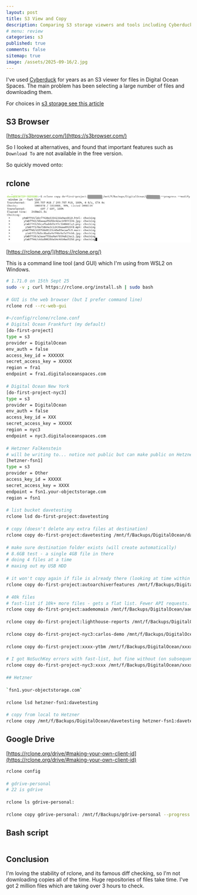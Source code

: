 ```yaml
---
layout: post
title: S3 View and Copy
description: Comparing S3 storage viewers and tools including Cyberduck, S3 Browser, and rclone for managing large file collections 
# menu: review
categories: s3 
published: true 
comments: false     
sitemap: true
image: /assets/2025-09-16/2.jpg
---
```


<!-- [![alt text](/assets/2025-08-30/6.jpg "Volcano")](/assets/2025-08-30/6.jpg) -->

I've used [Cyberduck](https://cyberduck.io/) for years as an S3 viewer for files in Digital Ocean Spaces. The main problem has been selecting a large number of files and downloading them.

For choices in [s3 storage see this article](/2025/09/08/s3-storage-non-us-based)

## S3 Browser

[https://s3browser.com/](https://s3browser.com/)

So I looked at alternatives, and found that important features such as `Download To` are not available in the free version.

So quickly moved onto:


## rclone

[![alt text](/assets/2025-09-16/2.jpg "Checking")](/assets/2025-09-16/2.jpg)

[https://rclone.org/](https://rclone.org/)

This is a command line tool (and GUI) which I'm using from WSL2 on Windows.

```bash
# 1.71.0 on 15th Sept 25
sudo -v ; curl https://rclone.org/install.sh | sudo bash

# GUI is the web browser (but I prefer command line)
rclone rcd --rc-web-gui

#~/config/rclone/rclone.conf
# Digital Ocean Frankfurt (my default)
[do-first-project]
type = s3
provider = DigitalOcean
env_auth = false
access_key_id = XXXXXX
secret_access_key = XXXXX
region = fra1
endpoint = fra1.digitaloceanspaces.com

# Digital Ocean New York
[do-first-project-nyc3]
type = s3
provider = DigitalOcean
env_auth = false
access_key_id = XXX
secret_access_key = XXXXX 
region = nyc3
endpoint = nyc3.digitaloceanspaces.com

# Hetzner Falkenstein
# will be writing to... notice not public but can make public on Hetzner UI
[hetzner-fsn1]
type = s3
provider = Other
access_key_id = XXXXX 
secret_access_key = XXXX 
endpoint = fsn1.your-objectstorage.com
region = fsn1

# list bucket davetesting
rclone lsd do-first-project:davetesting

# copy (doesn't delete any extra files at destination)
rclone copy do-first-project:davetesting /mnt/f/Backups/DigitalOcean/davetesting --progress

# make sure destination folder exists (will create automatically)
# 8.6GB test - a single 4GB file in there
# doing 4 files at a time
# maxing out my USB HDD

# it won't copy again if file is already there (looking at time within 2 secs worked for me)
rclone copy do-first-project:autoarchiverfeatures /mnt/f/Backups/DigitalOcean/autoarchiverfeatures --progress --modify-window 2s

# 40k files
# fast-list if 10k+ more files - gets a flat list. Fewer API requests. More RAM usage locally.
rclone copy do-first-project:aademomain /mnt/f/Backups/DigitalOcean/aademomain --progress --modify-window 2s --fast-list

rclone copy do-first-project:lighthouse-reports /mnt/f/Backups/DigitalOcean/lighthouse-reports --progress --modify-window 2s --fast-list

rclone copy do-first-project-nyc3:carlos-demo /mnt/f/Backups/DigitalOcean/carlos-demo --progress --modify-window 2s --fast-list

rclone copy do-first-project:xxxx-ytbm /mnt/f/Backups/DigitalOcean/xxxx-ytbm --progress --modify-window 2s --fast-list

# I got NoSuchKey errors with fast-list, but fine without (on subsequent checks)
rclone copy do-first-project-nyc3:xxxx /mnt/f/Backups/DigitalOcean/xxxx --progress --modify-window 2s --fast-list

## Hetzner

`fsn1.your-objectstorage.com`

rclone lsd hetzner-fsn1:davetesting

# copy from local to Hetzner
rclone copy /mnt/f/Backups/DigitalOcean/davetesting hetzner-fsn1:davetesting  --progress
```

## Google Drive

[https://rclone.org/drive/#making-your-own-client-id](https://rclone.org/drive/#making-your-own-client-id)

```bash
rclone config

# gdrive-personal
# 22 is gdrive

rclone ls gdrive-personal:

rclone copy gdrive-personal: /mnt/f/Backups/gdrive-personal --progress --modify-window 2s
```

## Bash script

```bash

```

## Conclusion

I'm loving the stability of rclone, and its famous diff checking, so I'm not downloading copies all of the time. Huge repositories of files take time. I've got 2 million files which are taking over 3 hours to check.
